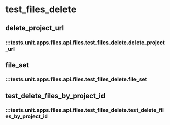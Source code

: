 # test_files_delete

## delete_project_url

### :::tests.unit.apps.files.api.files.test_files_delete.delete_project_url

## file_set

### :::tests.unit.apps.files.api.files.test_files_delete.file_set

## test_delete_files_by_project_id

### :::tests.unit.apps.files.api.files.test_files_delete.test_delete_files_by_project_id

